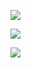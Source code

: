
![](https://github.com/PavelSidorovich/hometask1/blob/hierarhy/screenshots/4-5.1.jpg)

![](https://github.com/PavelSidorovich/hometask1/blob/hierarhy/screenshots/5.2.jpg)

![](https://github.com/PavelSidorovich/hometask1/blob/hierarhy/screenshots/5.3.jpg)
